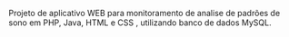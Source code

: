 Projeto de aplicativo WEB para monitoramento de analise de padrões de sono em PHP, Java, HTML e CSS , utilizando banco de dados MySQL. 